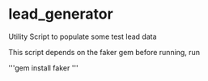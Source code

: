 lead_generator
==============

Utility Script to populate some test lead data


This script depends on the faker gem
before running, run 

'''gem install faker
'''
